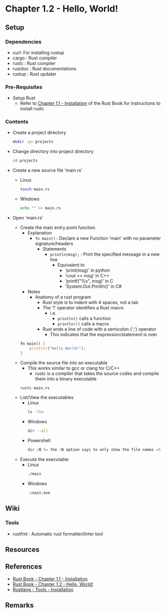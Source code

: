 # Chapter 1.2 - Hello, World!

## Setup
### Dependencies
+ curl: For installing rustup
+ cargo : Rust compiler
+ rustc : Rust compiler
+ rustdoc : Rust documentations
+ rustup : Rust updater

### Pre-Requisites
- Setup Rust
    + Refer to [Chapter 1.1 - Installation](../ch1.1-Installation/README.md) of the Rust Book for instructions to install rustc

### Contents
- Create a project directory
    ```bash
    mkdir -pv projects
    ```

- Change directory into project directory
    ```bash
    cd projects
    ```

- Create a new source file 'main.rs'
    - Linux
        ```bash
        touch main.rs
        ```
    - Windows
        ```bash
        echo "" >> main.rs
        ```

- Open 'main.rs'
    - Create the main entry point function
        - Explanation
            - `fn main()` : Declare a new Function 'main' with no parameter signature/headers
                - Statements
                    - `println(msg);` : Print the specified message in a new line
                        - Equivalent to
                            + 'print(msg)' in python
                            + 'cout << msg' in C++
                            + 'printf("%s", msg)' in C
                            + 'System.Out.Println()' in C#
        - Notes
            - Anatomy of a rust program
                - Rust style is to indent with 4 spaces, not a tab
                - The '!' operator identifies a Rust macro
                    - i.e.
                        + `println()` calls a function
                        + `println!()` calls a macro
                - Rust ends a line of code with a semicolon (';') operator
                    + This indicates that the expression/statement is over
        ```rust
        fn main() {
            println!("Hello World!");
        }
        ```
    - Compile the source file into an executable
        - This works similar to gcc or clang for C/C++
            + rustc is a compiler that takes the source codes and compile them into a binary executable
        ```bash
        rustc main.rs
        ```
    - List/View the executables
        - Linux
            ```bash
            ls -lha
            ```
        - Windows
            ```bash
            dir --all
            ```
        - Powershell
            ```powershell
            dir /B %= the /B option says to only show the file names =%
            ```
    - Execute the executable
        - Linux
            ```bash
            ./main
            ```
        - Windows
            ```bash
            .\main.exe
            ```

## Wiki

### Tools
+ rustfmt : Automatic rust formatter/linter tool

## Resources

## References
+ [Rust Book - Chapter 1.1 - Installation](https://doc.rust-lang.org/book/ch01-01-installation.html)
+ [Rust Book - Chapter 1.2 - Hello, World!](https://doc.rust-lang.org/book/ch01-02-hello-world.html)
+ [Rustlang - Tools - Installation](https://www.rust-lang.org/tools/install)

## Remarks

